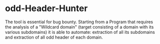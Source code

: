 # odd-Header-Hunter
The tool is essential for bug bounty. Starting from a Program that requires the analysis of a "Wildcard domain" (target consisting of a domain with its various subdomains) it is able to automate: extraction of all its subdomains and extraction of all odd header of each domain.
